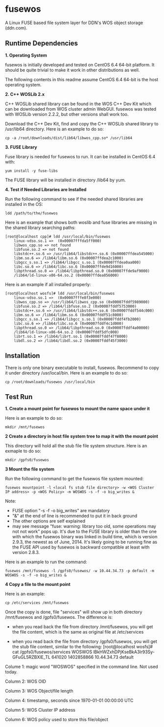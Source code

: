 fusewos
=======

A Linux FUSE based file system layer for DDN's WOS object storage (ddn.com).

Runtime Dependencies
--------------------

**1. Operating System**

fusewos is initially developed and tested on CentOS 6.4 64-bit platform.  It should be quite trivial to make it work in other distributions as well.  

The following contents in this readme assume CentOS 6.4 64-bit is the host operating system.


**2. C++ WOSLib 2.x**

C++ WOSLib shared library can be found in the WOS C++ Dev Kit which can be downloaded from WOS cluster admin WebGUI.  fusewos was tested with WOSLib version 2.2.2, but other versions shall work too.

Download the C++ Dev Kit, find and copy the C++ WOSLib shared library to /usr/lib64 directory.  Here is an example to do so:

    cp -a /root/downloads/dist/lib64/libwos_cpp.so* /usr/lib64


**3. FUSE Library**

Fuse library is needed for fusewos to run.  It can be installed in CentOS 6.4 with:

    yum install -y fuse-libs
    
The FUSE library will be installed in directory /lib64 by yum.


**4. Test if Needed Libraries are Installed**

Run the following command to see if the needed shared libraries are installed in the OS:

    ldd /path/to/the/fusewos

Here is an example that shows both woslib and fuse libraries are missing in the shared library searching paths:

    [root@localhost cpp]# ldd /usr/local/bin/fusewos
        linux-vdso.so.1 =>  (0x00007fffda5ff000)
        libwos_cpp.so => not found
        libfuse.so.2 => not found
        libstdc++.so.6 => /usr/lib64/libstdc++.so.6 (0x00007ffdea545000)
        libm.so.6 => /lib64/libm.so.6 (0x00007ffdea2c1000)
        libgcc_s.so.1 => /lib64/libgcc_s.so.1 (0x00007ffdea0aa000)
        libc.so.6 => /lib64/libc.so.6 (0x00007ffde9d16000)
        libpthread.so.0 => /lib64/libpthread.so.0 (0x00007ffde9af9000)
        /lib64/ld-linux-x86-64.so.2 (0x00007ffdea856000)

Here is an example if all installed properly:

    [root@localhost wosfs]# ldd /usr/local/bin/fusewos
        linux-vdso.so.1 =>  (0x00007fffe8f3e000)
        libwos_cpp.so => /usr/lib64/libwos_cpp.so (0x00007fddf5989000)
        libfuse.so.2 => /lib64/libfuse.so.2 (0x00007fddf5753000)
        libstdc++.so.6 => /usr/lib64/libstdc++.so.6 (0x00007fddf544c000)
        libm.so.6 => /lib64/libm.so.6 (0x00007fddf51c8000)
        libgcc_s.so.1 => /lib64/libgcc_s.so.1 (0x00007fddf4fb2000)
        libc.so.6 => /lib64/libc.so.6 (0x00007fddf4c1d000)
        libpthread.so.0 => /lib64/libpthread.so.0 (0x00007fddf4a00000)
        /lib64/ld-linux-x86-64.so.2 (0x00007fddf5dfc000)
        librt.so.1 => /lib64/librt.so.1 (0x00007fddf47f8000)
        libdl.so.2 => /lib64/libdl.so.2 (0x00007fddf45f3000)


Installation
------------
There is only one binary executable to install, fusewos.  Recommend to copy it under directory /usr/local/bin.  Here is an example to do so:

    cp /root/downloads/fusewos /usr/local/bin


Test Run
--------
**1. Create a mount point for fusewos to mount the name space under it**

Here is an example to do so:

    mkdir /mnt/fusewos


**2 Create a directory in host file system tree to map it with the mount point**

This directory will hold all the stub file file system structure.  Here is an exmaple to do so:

    mkdir /gpfs0/fusewos


**3 Mount the file system**

Run the following command to get the fusewos file system mounted:

    fusewos mountpoint -l <local fs stub file directory> -w <WOS Cluster IP address> -p <WOS Policy> -m WOSWOS -s -f -o big_writes &

Note:

   - FUSE option "-s -f -o big_writes" are mandatory
   - "&" at the end of line is recommended to put it in back ground
   - The other options are self explained
   - may see message "fuse: warning: library too old, some operations may not not work" pops up.  It's due to the FUSE library is older than the one with which the fusewos binary was linked in build time, which is version 2.9.3, the newest as of June, 2014.  It's likely going to be running fine as the FUSE API used by fusewos is backward compatible at least with version 2.8.3.

Here is an example to run the command:

    fusewos /mnt/fusewos -l /gpfs0/fusewos/ -w 10.44.34.73 -p default -m WOSWOS -s -f -o big_writes &

**4 Copy a file to the mount point**

Here is an example:

    cp /etc/services /mnt/fusewos

Once the copy is done, file "services" will show up in both directory /mnt/fusewos and /gpfs0/fusewos.  The difference is:

* when you read back the file from directory /mnt/fusewos, you will get the file content, which is the same as original file at /etc/services

* when you read back the file from directory /gpfs0/fusewos, you will get the stub file content, similar to the following:
    [root@localhost wosfs]# cat /gpfs0/fusewos/services 
    WOSWOS lBkHWZxhDPjKseBkA3lr93Sy-GFuGL5RZBXlE_TL 641020 1402858866 10.44.34.73 default

Colume 1: magic word "WOSWOS" specified in the command line.  Not used today.

Column 2: WOS OID

Column 3: WOS Object/file length

Column 4: timestamp, seconds since 1970-01-01 00:00:00 UTC

Column 5: WOS Cluster IP address

Column 6: WOS policy used to store this file/object







